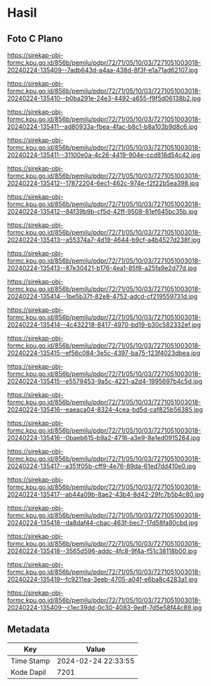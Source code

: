 # Hasil

## Foto C Plano

https://sirekap-obj-formc.kpu.go.id/856b/pemilu/pdpr/72/71/05/10/03/7271051003018-20240224-135409--7adb643d-a4aa-438d-8f3f-e1a71ad62107.jpg

https://sirekap-obj-formc.kpu.go.id/856b/pemilu/pdpr/72/71/05/10/03/7271051003018-20240224-135410--b0ba291e-24e3-4492-a655-f9f5d06138b2.jpg

https://sirekap-obj-formc.kpu.go.id/856b/pemilu/pdpr/72/71/05/10/03/7271051003018-20240224-135411--ad80933a-fbea-4fac-b8c1-b8a103b9d8c6.jpg

https://sirekap-obj-formc.kpu.go.id/856b/pemilu/pdpr/72/71/05/10/03/7271051003018-20240224-135411--31100e0a-4c26-4419-904e-ccd818d54c42.jpg

https://sirekap-obj-formc.kpu.go.id/856b/pemilu/pdpr/72/71/05/10/03/7271051003018-20240224-135412--17872204-6ec1-462c-974e-f2f22b5ea398.jpg

https://sirekap-obj-formc.kpu.go.id/856b/pemilu/pdpr/72/71/05/10/03/7271051003018-20240224-135412--84f39b9b-cf5d-42ff-9508-81ef645bc35b.jpg

https://sirekap-obj-formc.kpu.go.id/856b/pemilu/pdpr/72/71/05/10/03/7271051003018-20240224-135413--a55374a7-4d19-4644-b9cf-a4b4527d238f.jpg

https://sirekap-obj-formc.kpu.go.id/856b/pemilu/pdpr/72/71/05/10/03/7271051003018-20240224-135413--87e30421-b176-4ea1-85f8-a25fa9e2d77d.jpg

https://sirekap-obj-formc.kpu.go.id/856b/pemilu/pdpr/72/71/05/10/03/7271051003018-20240224-135414--1be5b37f-82e8-4752-adcd-cf219559731d.jpg

https://sirekap-obj-formc.kpu.go.id/856b/pemilu/pdpr/72/71/05/10/03/7271051003018-20240224-135414--4c432218-8417-4970-bd19-b30c582332ef.jpg

https://sirekap-obj-formc.kpu.go.id/856b/pemilu/pdpr/72/71/05/10/03/7271051003018-20240224-135415--ef56c084-3e5c-4397-ba75-123f4023dbea.jpg

https://sirekap-obj-formc.kpu.go.id/856b/pemilu/pdpr/72/71/05/10/03/7271051003018-20240224-135415--e5579453-9a5c-4221-a2d4-1995697b4c5d.jpg

https://sirekap-obj-formc.kpu.go.id/856b/pemilu/pdpr/72/71/05/10/03/7271051003018-20240224-135416--eaeaca04-8324-4cea-bd5d-caf825b56385.jpg

https://sirekap-obj-formc.kpu.go.id/856b/pemilu/pdpr/72/71/05/10/03/7271051003018-20240224-135416--0baeb615-b9a2-4716-a3e9-8e1ed0915264.jpg

https://sirekap-obj-formc.kpu.go.id/856b/pemilu/pdpr/72/71/05/10/03/7271051003018-20240224-135417--a351f05b-cff9-4e76-89da-61ed7dd410e0.jpg

https://sirekap-obj-formc.kpu.go.id/856b/pemilu/pdpr/72/71/05/10/03/7271051003018-20240224-135417--ab44a09b-8ae2-43b4-8d42-29fc7b5b4c80.jpg

https://sirekap-obj-formc.kpu.go.id/856b/pemilu/pdpr/72/71/05/10/03/7271051003018-20240224-135418--da8daf44-cbac-463f-bec7-17d58fa80cbd.jpg

https://sirekap-obj-formc.kpu.go.id/856b/pemilu/pdpr/72/71/05/10/03/7271051003018-20240224-135418--3565d596-addc-4fc8-9f4a-f51c38118b00.jpg

https://sirekap-obj-formc.kpu.go.id/856b/pemilu/pdpr/72/71/05/10/03/7271051003018-20240224-135419--fc9211ea-3eeb-4705-a04f-e6ba8c4283a1.jpg

https://sirekap-obj-formc.kpu.go.id/856b/pemilu/pdpr/72/71/05/10/03/7271051003018-20240224-135409--c1ec39dd-0c30-4083-9edf-7d5e58f44c89.jpg


## Metadata

| Key        | Value               |
| ---------- | ------------------- |
| Time Stamp | 2024-02-24 22:33:55 |
| Kode Dapil | 7201                |



